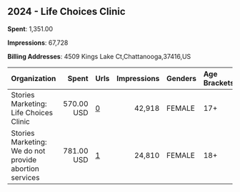 ## 2024 - Life Choices Clinic 
**Spent**: 1,351.00

**Impressions**: 67,728

**Billing Addresses**: 4509 Kings Lake Ct,Chattanooga,37416,US

|Organization|Spent|Urls|Impressions|Genders|Age Brackets|Country Codes|
|:---|---:|:---|---:|:---|:---|:---|
|Stories Marketing: Life Choices Clinic|570.00 USD|[0](https://www.snap.com/political-ads/asset/45e7df09140ebb833cd74de4fcfc1a8bf80abc05cc0d006fd6dfb4264899545a?mediaType=mp4)|42,918|FEMALE|17+|united states|
|Stories Marketing: We do not provide abortion services|781.00 USD|[1](https://www.snap.com/political-ads/asset/7facf1e767df2878285c21f90f4dae11db75d365fec5c4019f0b43fdb1d11f7c?mediaType=mp4)|24,810|FEMALE|18+|united states|
